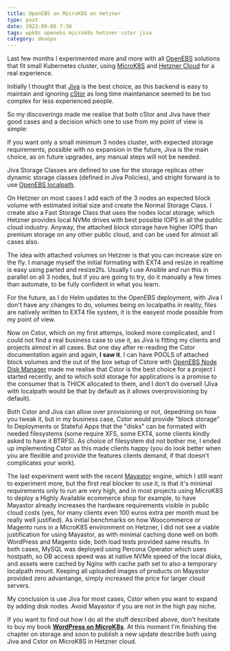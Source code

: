 ```yaml
---
title: OpenEBS on MicroK8S on Hetzner
type: post
date: 2022-09-06 7:30
tags: wpk8s openebs microk8s hetzner cstor jiva
category: devops
---
```


Last few months I experimented more and more with all [OpenEBS](https://openebs.io/) solutions that fit small Kubernetes cluster, using [MicroK8S](https://microk8s.io/) and [Hetzner Cloud](https://hetzner.cloud/?ref=Aj8JqsPS0zhy) for a real experience.

Initially I thought that [Jiva](https://openebs.io/docs/concepts/jiva) is the best choice, as this backend is easy to maintain and ignoring [cStor](https://openebs.io/docs/concepts/cstor) as long time maintanance seemed to be too complex for less experienced people.

So my discoverings made me realise that both cStor and Jiva have their good cases and a decision which one to use from my point of view is simple:

If you want only a small minimum 3 nodes cluster, with expected storage requirements, possible with no expansion in the future, Jiva is the main choice, as on future upgrades, any manual steps will not be needed.

Jiva Storage Classes are defined to use for the storage replicas other dynamic storage classes (defined in Jiva Policies), and stright forward is to use [OpenEBS localpath](https://openebs.io/docs/concepts/localpv).

On Hetzner on most cases I add each of the 3 nodes an expected block volume with estimated initial size and create the Normal Storage Class. I create also a Fast Storage Class that uses the nodes local storage, which Hetzner provides local NVMe drives with best possible IOPS in all the public cloud industry. Anyway, the attached block storage have higher IOPS than premium storage on any other public cloud, and can be used for almost all cases also.

The idea with attached volumes on Hetzner is that you can increase size on the fly. I manage myself the initial formating with EXT4 and resize in realtime is easy using parted and resize2fs. Usually I use Ansible and run this in parallel on all 3 nodes, but if you are going to try, do it manually a few times than automate, to be fully confident in what you learn.

For the future, as I do Helm updates to the OpenEBS deployment, with Jiva I don't have any changes to do, volumes being on localpaths in reality, files are natively written to EXT4 file system, it is the easyest mode possible from my point of view.

Now on Cstor, which on my first attemps, looked more complicated, and I could not find a real business case to use it, as Jiva is fitting my clients and projects almost in all cases. But one day after re-reading the Cstor documentation again and again, **I saw it**. I can have POOLS of attached block volumes and the out of the box setup of Cstore with [OpenEBS Node Disk Manager](https://openebs.io/docs/concepts/ndm) made me realise that Cstor is the best choice for a project I started recently, and to which sold storage for applications is a promise to the consumer that is THICK allocated to them, and I don't do oversell (Jiva with localpath would be that by default as it allows overprovisioning by default).

Both Cstor and Jiva can allow over provisioning or not, depedning on how you tweak it, but in my business case, Cstor would provide "block storage" to Deployments or Stateful Apps that the "disks" can be formated with needed filesystems (some require XFS, some EXT4, some clients kindly asked to have it BTRFS). As choice of filesystem did not bother me, I ended up implementing Cstor as this made clients happy (you do look better when you are flexible and provide the features clients demand, if that doesn't complicates your work).

The last experiment went with the recent [Mayastor](https://openebs.io/docs/concepts/mayastor) engine, which I still want to experiment more, but the first real blocker to use it, is that it's minimal requirements only to run are very high, and in most projects using MicroK8S to deploy a Highly Available ecommerce shop for example, to have Mayastor already increases the hardware requirements visible in public cloud costs (yes, for many clients even 100 euros extra per month must be really well justified). As initial benchmarks on how Woocommerce or Magento runs in a MicroK8S environment on Hetzner, I did not see a viable justification for using Mayastor, as with minimal caching done well on both WordPress and Magento side, both load tests provided same results. In both cases, MySQL was deployed using Percona Operator which uses hostpath, so DB access speed was at native NVMe speed of the local disks, and assets were cached by Nginx with cache path set to also a temporary localpath mount. Keeping all uploaded images of products on Mayastor provided zero advantange, simply increased the price for larger cloud servers.

My conclusion is use Jiva for most cases, Cstor when you want to expand by adding disk nodes. Avoid Mayastor if you are not in the high pay niche.

If you want to find out how I do all the stuff described above, don't hesitate to buy my book [**WordPress on MicroK8s**](https://leanpub.com/wp-microk8s/overview). At this moment I'm finishing the chapter on storage and soon to publish a new update describe both using Jiva and Cstor on MicroK8S in Hetzner cloud.
